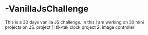 # -VanillaJsChallenge
This is a 30 days vanilla JS challenge. In this I am working on 30 mini projects on JS. 
project 1: tik-tak clock
project 2: image controller
